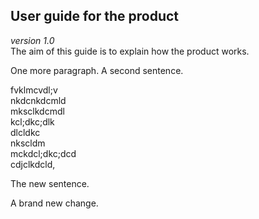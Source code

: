 ## User guide for the product
_version 1.0_  
The aim of this guide is to explain how the product works.  

One more paragraph. A second sentence.

fvklmcvdl;v  
nkdcnkdcmld  
mksclkdcmdl  
kcl;dkc;dlk  
dlcldkc  
nkscldm  
mckdcl;dkc;dcd  
cdjclkdcld,  

The new sentence.  

A brand new change.
